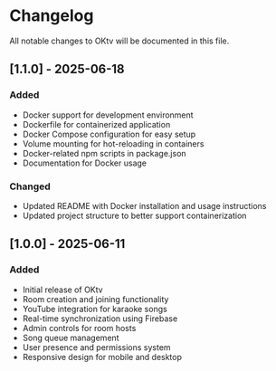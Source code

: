 # Changelog

All notable changes to OKtv will be documented in this file.

## [1.1.0] - 2025-06-18

### Added

-   Docker support for development environment
-   Dockerfile for containerized application
-   Docker Compose configuration for easy setup
-   Volume mounting for hot-reloading in containers
-   Docker-related npm scripts in package.json
-   Documentation for Docker usage

### Changed

-   Updated README with Docker installation and usage instructions
-   Updated project structure to better support containerization

## [1.0.0] - 2025-06-11

### Added

-   Initial release of OKtv
-   Room creation and joining functionality
-   YouTube integration for karaoke songs
-   Real-time synchronization using Firebase
-   Admin controls for room hosts
-   Song queue management
-   User presence and permissions system
-   Responsive design for mobile and desktop
